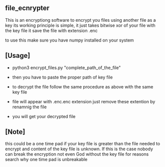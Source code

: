 ## file_ecnrypter ##
This is an encryptiong software to encrypt you files using another file as a key
its working principle is simple, it just takes bitwise xor of your file with the key file 
it save the file with extension .enc

to use this make sure you have numpy installed on your system

## [Usage] ##

- python3 encrypt_files.py "complete_path_of_the_file"
- then you have to paste the proper path of key file 


- to decrypt the file follow the same procedure as above with the same key file 
- file will appear with .enc.enc extension just remove these extention by renamnig the file 
- you will get your decrypted file

## [Note] ##
this could be a one time pad if your key file is greater than the file needed to encrypt and content of the key file is unknown.
If this is the case nobody can break the encryption not even God without the key file
for reasons search why one time pad is unbreakable
